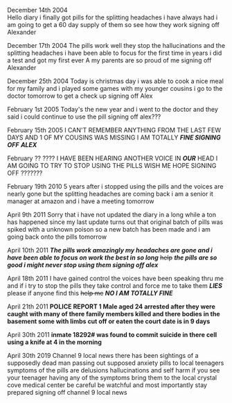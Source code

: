 

December 14th 2004  
Hello diary i finally got pills for the splitting headaches i have always had i am going to get a 60 day supply of them so see how they work signing off Alexander

December 17th 2004 The pills work well they stop the hallucinations and the splitting headaches i have been able to focus for the first time in years i did a test and got my first ever A my parents are so proud of me signing off Alexander

December 25th 2004 Today is christmas day i was able to cook a nice meal for my family and i played some games with my younger cousins i go to the doctor tomorrow to get a check up signing off Alex

February 1st 2005 Today's the new year and i went to the doctor and they said i could continue to use the pill signing off alex???

February 15th 2005 I CAN'T REMEMBER ANYTHING FROM THE LAST FEW DAYS AND 1 OF MY COUSINS WAS MISSING I AM TOTALLY ***FINE SIGNING OFF*** ***ALEX***

February ?? ???? I HAVE BEEN HEARING ANOTHER VOICE IN ***OUR*** HEAD I AM GOING TO TRY TO STOP USING THE PILLS WISH ME HOPE SIGNING OFF ???????

February 19th 2010 5 years after i stopped using the pills and the voices are nearly gone but the splitting headaches are coming back i am a senior it manager at amazon and i have a meeting tomorrow

April 9th 2011 Sorry that i have not updated the diary in a long while a ton has happened since my last update turns out that original batch of pills was spiked with a unknown poison so a new batch has been made and i am going back onto the pills tomorrow

April 10th 2011 ***The pills work amazingly my headaches are gone and i have been able to focus on work the best in so long*** ~~help~~ ***the pills are so good i might never stop using them signing off alex***

April 18th 2011 I have gained control the voices have been speaking thru me and if i try to stop the pills they take control and force me to take them ***LIES*** please if anyone find this ~~help me~~ ***NO I AM TOTALLY FINE***

April 21th 2011 **POLICE REPORT 1 Male aged 24 arrested after they were caught with many of there family members killed and there bodies in the basement some with limbs cut off or eaten the court date is in 9 days**

April 30th 2011 **inmate 18292# was found to commit suicide in there cell using a knife at 4 in the morning**  


April 30th 2019 Channel 9 local news there has been sightings of a supposedly dead man passing out supposed anxiety pills to local teenagers symptoms of the pills are delusions hallucinations and self harm if you see your teenager having any of the symptoms bring them to the local crystal cove medical center be careful be watchful and most importantly stay prepared signing off channel 9 local news